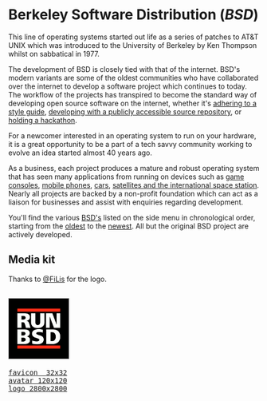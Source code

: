 # Berkeley Software Distribution (<dfn title="Berkeley Software Distribution">BSD</dfn>)

This line of operating systems started out life as a series of
patches to AT&T UNIX which was introduced to the University of
Berkeley by Ken Thompson whilst on sabbatical in 1977.

The development of BSD is closely tied with that of the internet.
BSD's modern variants are some of the oldest communities who have
collaborated over the internet to develop a software project which
continues to today. The workflow of the projects has transpired to
become the standard way of developing open source software on the
internet, whether it's
[adhering to a style guide](https://en.wikipedia.org/wiki/Kernel_Normal_Form),
[developing with a publicly accessible source repository](https://en.wikipedia.org/wiki/OpenBSD#Open-source_and_open_documentation), or
[holding a hackathon](https://en.wikipedia.org/wiki/Hackathon#Origin_and_history).

For a newcomer interested in an operating system to run on your
hardware, it is a great opportunity to be a part of a tech savvy
community working to evolve an idea started almost 40 years ago.

As a business, each project produces a mature and robust operating
system that has seen many applications from running on devices such
as
[game consoles](https://en.wikipedia.org/wiki/PlayStation_4_system_software),
[mobile phones](http://undeadly.org/cgi?action=article&sid=20140506132000),
[cars](http://imgur.com/a/SMVdp),
[satellites and the international space station](https://en.wikipedia.org/wiki/NetBSD#Examples_of_use).
Nearly all projects are backed by a non-profit foundation which can
act as a liaison for businesses and assist with enquiries regarding
development.

You'll find the various [BSD's](bsd.html) listed on the side menu in
chronological order, starting from the [oldest](bsd.html) to the
[newest](dragonfly.html). All but the original BSD project are actively
developed.

## Media kit

Thanks to [@FiLis](https://twitter.com/filis) for the logo.

<pre>

<a href="logo.png"><img style="border: 1px solid #888888"
src="avatar.png"></a>

<a href="favicon.png">favicon  32x32</a>
<a href="avatar.png">avatar 120x120</a>
<a href="logo.png">logo 2800x2800</a>

</pre>
